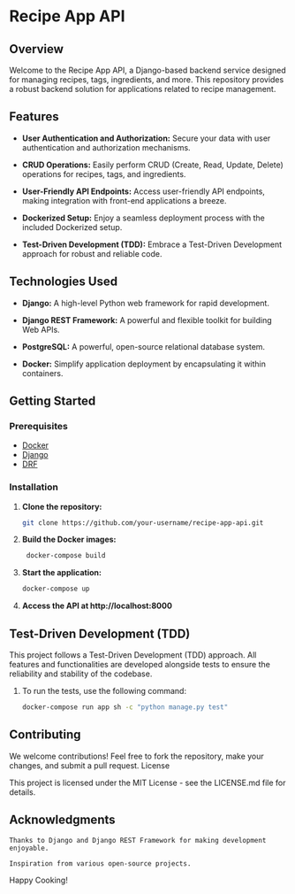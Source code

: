 # Recipe App API

## Overview

Welcome to the Recipe App API, a Django-based backend service designed for managing recipes, tags, ingredients, and more. This repository provides a robust backend solution for applications related to recipe management.

## Features

- **User Authentication and Authorization:** Secure your data with user authentication and authorization mechanisms.
  
- **CRUD Operations:** Easily perform CRUD (Create, Read, Update, Delete) operations for recipes, tags, and ingredients.

- **User-Friendly API Endpoints:** Access user-friendly API endpoints, making integration with front-end applications a breeze.

- **Dockerized Setup:** Enjoy a seamless deployment process with the included Dockerized setup.
- **Test-Driven Development (TDD):** Embrace a Test-Driven Development approach for robust and reliable code.

## Technologies Used

- **Django:** A high-level Python web framework for rapid development.
  
- **Django REST Framework:** A powerful and flexible toolkit for building Web APIs.

- **PostgreSQL:** A powerful, open-source relational database system.
  
- **Docker:** Simplify application deployment by encapsulating it within containers.

## Getting Started

### Prerequisites

- [Docker](https://www.docker.com/get-started)
- [Django](https://www.djangoproject.com/start/)
- [DRF](https://www.django-rest-framework.org/tutorial/quickstart/)

### Installation

1. **Clone the repository:**

   ```bash
   git clone https://github.com/your-username/recipe-app-api.git
2. **Build the Docker images:**
   ```bash
    docker-compose build
3. **Start the application:**
   ```bash
   docker-compose up
4. **Access the API at http://localhost:8000**

## Test-Driven Development (TDD)

This project follows a Test-Driven Development (TDD) approach. All features and functionalities are developed alongside tests to ensure the reliability and stability of the codebase.

1. To run the tests, use the following command:
    ```bash
    docker-compose run app sh -c "python manage.py test"

## Contributing

We welcome contributions! Feel free to fork the repository, make your changes, and submit a pull request.
License

This project is licensed under the MIT License - see the LICENSE.md file for details.
## Acknowledgments

    Thanks to Django and Django REST Framework for making development enjoyable.

    Inspiration from various open-source projects.

Happy Cooking!
